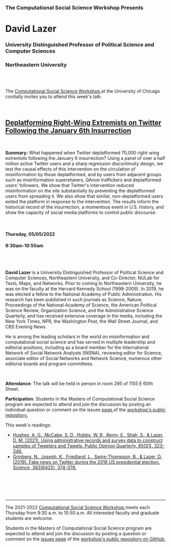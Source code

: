 <h3 class=pfblock-header> The Computational Social Science Workshop Presents </h3>

<h1 class=pfblock-header3> David Lazer</h1>
<h3 class=pfblock-header3> University Distinguished Professor of Political Science and Computer Sciences </h3>
<h3 class=pfblock-header3> Northeastern University </h3>

<br><br>



<p class=pfblock-header3>The <a href="https://macss.uchicago.edu/content/computation-workshop"> Computational Social Science Workshop </a> at the University of Chicago cordially invites you to attend this week's talk:</p>



<br>

<div class=pfblock-header3>
<h2 class=pfblock-header>
  <a href=https://github.com/uchicago-computation-workshop/Spring2022/tree/master/05-05_Lazer> Deplatforming Right-Wing Extremists on Twitter Following the January 6th Insurrection </a>
</h2>

<br>
</div>



<p class=footertext2>

**Summary:** What happened when Twitter deplatformed 70,000 right-wing extremists following the January 6 insurrection? Using a panel of over a half million active Twitter users and a sharp regression discontinuity design, we test the causal effects of this intervention on the circulation of misinformation by those deplatformed, and by users from adjacent groups such as misinformation supersharers, QAnon traffickers and deplatformed users’ followers. We show that Twitter's intervention reduced misinformation on the site substantially by preventing the deplatformed users from spreading it. We also show that similar, non-deplatformed users exited the platform in response to the intervention. The results inform the historical record of the insurrection, a momentous event in U.S. history, and show the capacity of social media platforms to control public discourse.

</p>

<br>

<h4 class=pfblock-header3> Thursday, 05/05/2022 </h4>
<h4 class=pfblock-header3> 9:30am-10:50am </h4>

<br><br>

<p class=footertext2>

**David Lazer** is a University Distinguished Professor of Political Science and Computer Sciences, Northeastern University, and Co-Director, NULab for Texts, Maps, and Networks. Prior to coming to Northeastern University, he was on the faculty at the Harvard Kennedy School (1998-2009). In 2019, he was elected a fellow to the National Academy of Public Administration. His research has been published in such journals as Science, Nature, Proceedings of the National Academy of Science, the American Political Science Review, Organization Science, and the Administrative Science Quarterly, and has received extensive coverage in the media, including the New York Times, NPR, the Washington Post, the Wall Street Journal, and CBS Evening News.

He is among the leading scholars in the world on misinformation and computational social science and has served in multiple leadership and editorial positions, including as a board member for the International Network of Social Network Analysts (INSNA), reviewing editor for Science, associate editor of Social Networks and Network Science, numerous other editorial boards and program committees.


</p>

<br>

<p class=footertext2>

**Attendance**: The talk will be held in person in room 295 of 1155 E 60th Street.

</p>

<p class=footertext2>

**Participation**: Students in the Masters of Computational Social Science program are expected to attend and join the discussion by posting an individual question or comment on the issues <a href= https://github.com/uchicago-computation-workshop/Spring2022/issues/6> page </a> of the <a href="https://github.com/uchicago-computation-workshop"> workshop's public repository.</a>

This week's readings:

- [Hughes, A. G., McCabe, S. D., Hobbs, W. R., Remy, E., Shah, S., & Lazer, D. M. (2021). Using administrative records and survey data to construct samples of Tweeters and Tweets. Public Opinion Quarterly, 85(S1), 323-346.](https://github.com/uchicago-computation-workshop/Spring2022/blob/master/05-05_Lazer/Lazer_1.pdf)
- [Grinberg, N., Joseph, K., Friedland, L., Swire-Thompson, B., & Lazer, D. (2019). Fake news on Twitter during the 2016 US presidential election. Science, 363(6425), 374-378.](https://github.com/uchicago-computation-workshop/Spring2022/blob/master/05-05_Lazer/Lazer_2.pdf)

<br>

<br><br>

---

<p class=footertext> The 2021-2022 <a href="https://macss.uchicago.edu/content/computation-workshop"> Computational Social Science Workshop </a> meets each Thursday from 9:30 a.m. to 10:50 a.m. All interested faculty and graduate students are welcome.</p>

<p class=footertext>Students in the Masters of Computational Social Science program are expected to attend and join the discussion by posting a question or comment on the <a href=https://github.com/uchicago-computation-workshop/Spring2022/issues/6>issues page</a> of the <a href=https://github.com/uchicago-computation-workshop/Spring2022/tree/master/05-05_Lazer>workshop's public repository on GitHub.</a></p>

